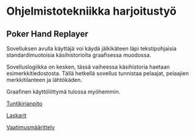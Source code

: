 # Ohjelmistotekniikka harjoitustyö

## Poker Hand Replayer

Sovelluksen avulla käyttäjä voi käydä jälkikäteen läpi tekstipohjaisia standardimuotoisia käsihistorioita graafisessa muodossa.

Sovelluslogiikka on kesken, tässä vaiheessa käsihistoria haetaan esimerkkitiedostosta. Tällä hetkellä sovellus tunnistaa pelaajat, pelaajien merkkitilanteen ja lähtökäden.

Graafinen käyttöliittymä tulossa myöhemmin.

[Tuntikirjanpito](https://github.com/gitblast/ot-harjoitustyo/blob/master/dokumentointi/tuntikirjanpito.md)

[Laskarit](https://github.com/gitblast/ot-harjoitustyo/tree/master/laskarit)

[Vaatimusmäärittely](https://github.com/gitblast/ot-harjoitustyo/blob/master/dokumentointi/vaatimusmaarittely.md)
